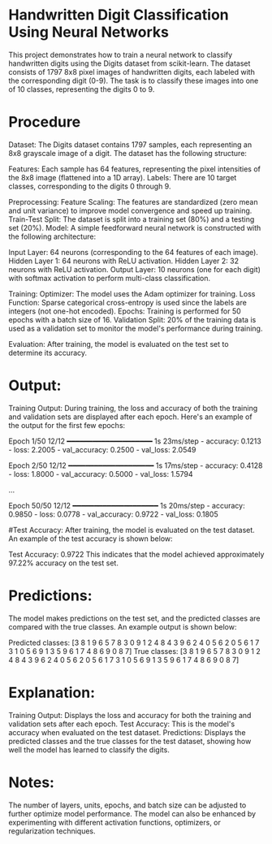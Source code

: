 # Handwritten Digit Classification Using Neural Networks
This project demonstrates how to train a neural network to classify handwritten digits using the Digits dataset from scikit-learn.
The dataset consists of 1797 8x8 pixel images of handwritten digits, each labeled with the corresponding digit (0-9).
The task is to classify these images into one of 10 classes, representing the digits 0 to 9.

# Procedure
Dataset:
The Digits dataset contains 1797 samples, each representing an 8x8 grayscale image of a digit. The dataset has the following structure:

Features: Each sample has 64 features, representing the pixel intensities of the 8x8 image (flattened into a 1D array).
Labels: There are 10 target classes, corresponding to the digits 0 through 9.

Preprocessing:
Feature Scaling: The features are standardized (zero mean and unit variance) to improve model convergence and speed up training.
Train-Test Split: The dataset is split into a training set (80%) and a testing set (20%).
Model:
A simple feedforward neural network is constructed with the following architecture:

Input Layer: 64 neurons (corresponding to the 64 features of each image).
Hidden Layer 1: 64 neurons with ReLU activation.
Hidden Layer 2: 32 neurons with ReLU activation.
Output Layer: 10 neurons (one for each digit) with softmax activation to perform multi-class classification.

Training:
Optimizer: The model uses the Adam optimizer for training.
Loss Function: Sparse categorical cross-entropy is used since the labels are integers (not one-hot encoded).
Epochs: Training is performed for 50 epochs with a batch size of 16.
Validation Split: 20% of the training data is used as a validation set to monitor the model's performance during training.

Evaluation:
After training, the model is evaluated on the test set to determine its accuracy.

# Output:
Training Output:
During training, the loss and accuracy of both the training and validation sets are displayed after each epoch. 
Here's an example of the output for the first few epochs:

Epoch 1/50
12/12 ━━━━━━━━━━━━━━━━━━━━ 1s 23ms/step - accuracy: 0.1213 - loss: 2.2005 - val_accuracy: 0.2500 - val_loss: 2.0549

Epoch 2/50
12/12 ━━━━━━━━━━━━━━━━━━━━ 1s 17ms/step - accuracy: 0.4128 - loss: 1.8000 - val_accuracy: 0.5000 - val_loss: 1.5794

...

Epoch 50/50
12/12 ━━━━━━━━━━━━━━━━━━━━ 1s 20ms/step - accuracy: 0.9850 - loss: 0.0778 - val_accuracy: 0.9722 - val_loss: 0.1805

#Test Accuracy:
After training, the model is evaluated on the test dataset. An example of the test accuracy is shown below:


Test Accuracy: 0.9722
This indicates that the model achieved approximately 97.22% accuracy on the test set.

# Predictions:
The model makes predictions on the test set, and the predicted classes are compared with the true classes. An example output is shown below:

Predicted classes: [3 8 1 9 6 5 7 8 3 0 9 1 2 4 8 4 3 9 6 2 4 0 5 6 2 0 5 6 1 7 3 1 0 5 6 9 1 3 5 9 6 1 7 4 8 6 9 0 8 7]
True classes: [3 8 1 9 6 5 7 8 3 0 9 1 2 4 8 4 3 9 6 2 4 0 5 6 2 0 5 6 1 7 3 1 0 5 6 9 1 3 5 9 6 1 7 4 8 6 9 0 8 7]

# Explanation:
Training Output: Displays the loss and accuracy for both the training and validation sets after each epoch.
Test Accuracy: This is the model's accuracy when evaluated on the test dataset.
Predictions: Displays the predicted classes and the true classes for the test dataset,
showing how well the model has learned to classify the digits.

# Notes:
The number of layers, units, epochs, and batch size can be adjusted to further optimize model performance.
The model can also be enhanced by experimenting with different activation functions, optimizers, or regularization techniques.
